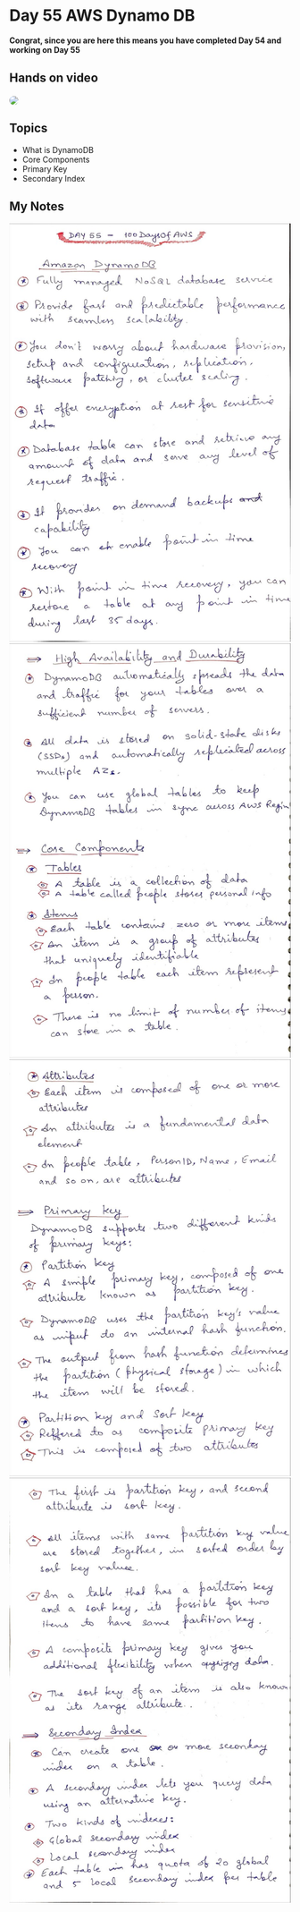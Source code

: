 # Day 55 AWS Dynamo DB

**Congrat, since you are here this means you have completed Day 54 and working on Day 55**

## Hands on video
<a href="https://youtu.be/hbJUmh9-ad4">
<img src="https://i3.ytimg.com/vi/hbJUmh9-ad4/hqdefault.jpg" align="center" width="200" style="border-radius:40px" />
</a>

## Topics
  - What is DynamoDB
  - Core Components
  - Primary Key
  - Secondary Index

## My Notes
  ![1](./images/56eed9932a6180222289dba9e37ad41b253c939c.jpeg)
  ![2](./images/a20cdfbada4dbbc289fdef332f363c2b845c13b2.jpeg)
  ![3](./images/a6861af2feee28b9edb41664f3dede253234157f.jpeg)
  ![4](./images/8c7d4296a2ecb2cd8375217d7a3ac188447de66b.jpeg)

